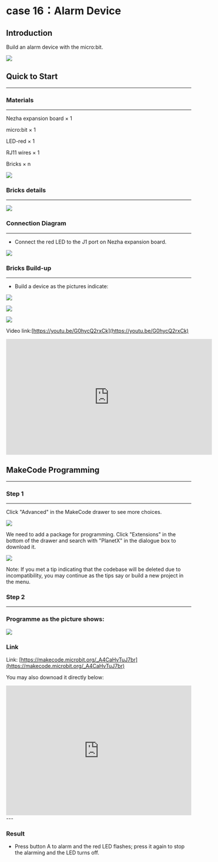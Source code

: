 # case 16：Alarm Device

## Introduction 
Build an alarm device with the micro:bit. 



![](./images/case_17_01.png)


## Quick to Start 
---

### Materials
---
Nezha expansion board × 1

micro:bit × 1

LED-red  × 1

RJ11 wires × 1

Bricks × n


![](./images/case_17_02.png)

### Bricks details
---

![](./images/Bricks_case_17.png)




### Connection Diagram
---
- Connect the red LED to the J1 port on Nezha expansion board. 


![](./images/)


### Bricks Build-up 
---
- Build a device as the pictures indicate: 

![](./images/)

![](./images/)

![](./images/)


Video link:[https://youtu.be/G0hycQ2rxCk](https://youtu.be/G0hycQ2rxCk)

<iframe width="560" height="315" src="https://www.youtube.com/embed/G0hycQ2rxCk" frameborder="0" allow="accelerometer; autoplay; clipboard-write; encrypted-media; gyroscope; picture-in-picture" allowfullscreen></iframe>

## MakeCode Programming
---


### Step 1
---

Click "Advanced" in the MakeCode drawer to see more choices. 

![](./images/case_01_10.png)

We need to add a package for programming. Click "Extensions" in the bottom of the drawer and search with "PlanetX" in the dialogue box to download it. 

![](./images/case_01_11.png)



Note: If you met a tip indicating that the codebase will be deleted due to incompatibility, you may continue as the tips say or build a new project in the menu. 

### Step 2
---

### Programme as the picture shows: 


![](./images/case_17_15.png)

### Link
Link: [https://makecode.microbit.org/_A4CaHvTuJ7br](https://makecode.microbit.org/_A4CaHvTuJ7br)

You may also downoad it directly below: 

<div style="position:relative;height:0;padding-bottom:70%;overflow:hidden;"><iframe style="position:absolute;top:0;left:0;width:100%;height:100%;" src="https://makecode.microbit.org/#pub:_A4CaHvTuJ7br" frameborder="0" sandbox="allow-popups allow-forms allow-scripts allow-same-origin"></iframe></div>  
---

### Result
- Press button A to alarm and the red LED flashes; press it again to stop the alarming and the LED turns off. 

